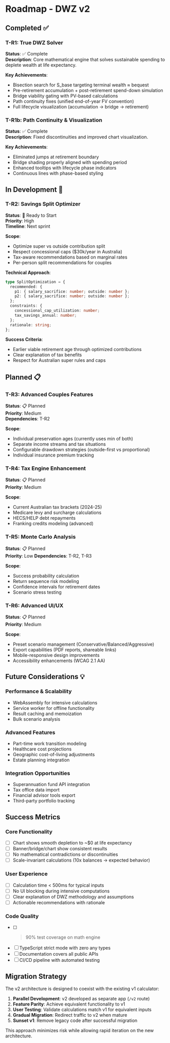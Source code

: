 # Roadmap - DWZ v2

## Completed ✅

### T-R1: True DWZ Solver
**Status**: ✅ Complete  
**Description**: Core mathematical engine that solves sustainable spending to deplete wealth at life expectancy.

**Key Achievements**:
- Bisection search for S_base targeting terminal wealth ≈ bequest
- Pre-retirement accumulation + post-retirement spend-down simulation
- Bridge viability gating with PV-based calculations
- Path continuity fixes (unified end-of-year FV convention)
- Full lifecycle visualization (accumulation → bridge → retirement)

### T-R1b: Path Continuity & Visualization
**Status**: ✅ Complete  
**Description**: Fixed discontinuities and improved chart visualization.

**Key Achievements**:
- Eliminated jumps at retirement boundary
- Bridge shading properly aligned with spending period
- Enhanced tooltips with lifecycle phase indicators
- Continuous lines with phase-based styling

## In Development 🔄

### T-R2: Savings Split Optimizer
**Status**: 🔄 Ready to Start  
**Priority**: High  
**Timeline**: Next sprint

**Scope**:
- Optimize super vs outside contribution split
- Respect concessional caps ($30k/year in Australia)
- Tax-aware recommendations based on marginal rates
- Per-person split recommendations for couples

**Technical Approach**:
```typescript
type SplitOptimization = {
  recommended: {
    p1: { salary_sacrifice: number; outside: number };
    p2: { salary_sacrifice: number; outside: number };
  };
  constraints: {
    concessional_cap_utilization: number;
    tax_savings_annual: number;
  };
  rationale: string;
};
```

**Success Criteria**:
- Earlier viable retirement age through optimized contributions
- Clear explanation of tax benefits
- Respect for Australian super rules and caps

## Planned 📋

### T-R3: Advanced Couples Features
**Status**: 📋 Planned  
**Priority**: Medium  
**Dependencies**: T-R2

**Scope**:
- Individual preservation ages (currently uses min of both)
- Separate income streams and tax situations
- Configurable drawdown strategies (outside-first vs proportional)
- Individual insurance premium tracking

### T-R4: Tax Engine Enhancement
**Status**: 📋 Planned  
**Priority**: Medium

**Scope**:
- Current Australian tax brackets (2024-25)
- Medicare levy and surcharge calculations
- HECS/HELP debt repayments
- Franking credits modeling (advanced)

### T-R5: Monte Carlo Analysis
**Status**: 📋 Planned  
**Priority**: Low
**Dependencies**: T-R2, T-R3

**Scope**:
- Success probability calculation
- Return sequence risk modeling
- Confidence intervals for retirement dates
- Scenario stress testing

### T-R6: Advanced UI/UX
**Status**: 📋 Planned  
**Priority**: Medium

**Scope**:
- Preset scenario management (Conservative/Balanced/Aggressive)
- Export capabilities (PDF reports, shareable links)
- Mobile-responsive design improvements
- Accessibility enhancements (WCAG 2.1 AA)

## Future Considerations 💡

### Performance & Scalability
- WebAssembly for intensive calculations
- Service worker for offline functionality  
- Result caching and memoization
- Bulk scenario analysis

### Advanced Features
- Part-time work transition modeling
- Healthcare cost projections
- Geographic cost-of-living adjustments
- Estate planning integration

### Integration Opportunities  
- Superannuation fund API integration
- Tax office data import
- Financial advisor tools export
- Third-party portfolio tracking

## Success Metrics

### Core Functionality
- [ ] Chart shows smooth depletion to ~$0 at life expectancy
- [ ] Banner/bridge/chart show consistent results  
- [ ] No mathematical contradictions or discontinuities
- [ ] Scale-invariant calculations (10x balances → expected behavior)

### User Experience
- [ ] Calculation time < 500ms for typical inputs
- [ ] No UI blocking during intensive computations
- [ ] Clear explanation of DWZ methodology and assumptions
- [ ] Actionable recommendations with rationale

### Code Quality
- [ ] >90% test coverage on math engine
- [ ] TypeScript strict mode with zero any types
- [ ] Documentation covers all public APIs
- [ ] CI/CD pipeline with automated testing

## Migration Strategy

The v2 architecture is designed to coexist with the existing v1 calculator:

1. **Parallel Development**: v2 developed as separate app (`/v2` route)
2. **Feature Parity**: Achieve equivalent functionality to v1
3. **User Testing**: Validate calculations match v1 for equivalent inputs
4. **Gradual Migration**: Redirect traffic to v2 when mature
5. **Sunset v1**: Remove legacy code after successful migration

This approach minimizes risk while allowing rapid iteration on the new architecture.